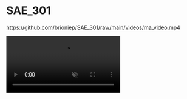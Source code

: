 # SAE_301


[https://github.com/brioniep/SAE_301/raw/main/videos/ma_video.mp4
](https://github.com/brioniep/SAE_301/blob/main/Capture%20vid%C3%A9o%20du%202024-10-11%2009-01-08.webm)



<video src="https://github.com/brioniep/SAE_301/raw/main/assets/video.mp4" autoplay loop muted></video>
